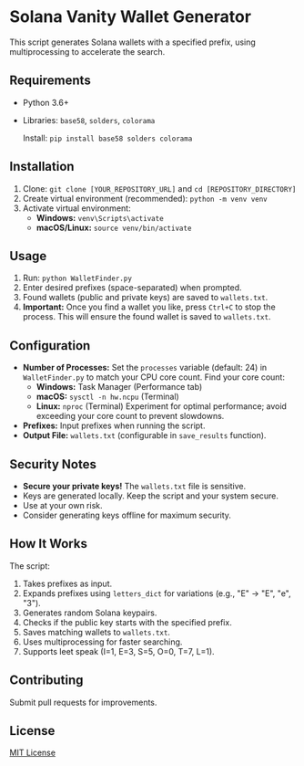 # Solana Vanity Wallet Generator

This script generates Solana wallets with a specified prefix, using multiprocessing to accelerate the search.

## Requirements

*   Python 3.6+
*   Libraries: `base58`, `solders`, `colorama`

    Install: `pip install base58 solders colorama`

## Installation

1.  Clone: `git clone [YOUR_REPOSITORY_URL]` and `cd [REPOSITORY_DIRECTORY]`
2.  Create virtual environment (recommended): `python -m venv venv`
3.  Activate virtual environment:
    *   **Windows:** `venv\Scripts\activate`
    *   **macOS/Linux:** `source venv/bin/activate`

## Usage

1.  Run: `python WalletFinder.py`
2.  Enter desired prefixes (space-separated) when prompted.
3.  Found wallets (public and private keys) are saved to `wallets.txt`.
4.  **Important:** Once you find a wallet you like, press `Ctrl+C` to stop the process. This will ensure the found wallet is saved to `wallets.txt`.

## Configuration

*   **Number of Processes:**  Set the `processes` variable (default: 24) in `WalletFinder.py` to match your CPU core count. Find your core count:
    *   **Windows:** Task Manager (Performance tab)
    *   **macOS:** `sysctl -n hw.ncpu` (Terminal)
    *   **Linux:** `nproc` (Terminal)
    Experiment for optimal performance; avoid exceeding your core count to prevent slowdowns.
*   **Prefixes:** Input prefixes when running the script.
*   **Output File:**  `wallets.txt` (configurable in `save_results` function).

## Security Notes

*   **Secure your private keys!** The `wallets.txt` file is sensitive.
*   Keys are generated locally. Keep the script and your system secure.
*   Use at your own risk.
*   Consider generating keys offline for maximum security.

## How It Works

The script:

1.  Takes prefixes as input.
2.  Expands prefixes using `letters_dict` for variations (e.g., "E" -> "E", "e", "3").
3.  Generates random Solana keypairs.
4.  Checks if the public key starts with the specified prefix.
5.  Saves matching wallets to `wallets.txt`.
6.  Uses multiprocessing for faster searching.
7.  Supports leet speak (I=1, E=3, S=5, O=0, T=7, L=1).

## Contributing

Submit pull requests for improvements.

## License

[MIT License](LICENSE)
